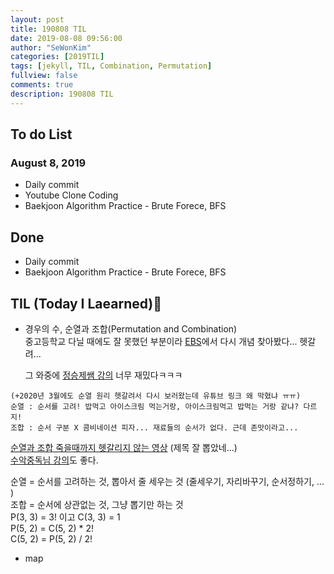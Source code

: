 ```yaml
---
layout: post
title: 190808 TIL
date: 2019-08-08 09:56:00
author: "SeWonKim"
categories: [2019TIL]
tags: [jekyll, TIL, Combination, Permutation]
fullview: false
comments: true
description: 190808 TIL
---
```



## To do List 
### August 8, 2019
* Daily commit
* Youtube Clone Coding
* Baekjoon Algorithm Practice - Brute Forece, BFS


## Done 
* Daily commit
* Baekjoon Algorithm Practice - Brute Forece, BFS


## TIL (Today I Laearned)🤔
* 경우의 수, 순열과 조합(Permutation and Combination)    
  중고등학교 다닐 때에도 잘 못했던 부분이라 [EBS](https://www.ebsmath.co.kr/resource/rscView?cate=10097&cate2=10163&cate3=10169&rscTpDscd=RTP10&grdCd=MGRD02&sortType=B&mngtPrdnYn=&menuType=t&itemSize=15&level=%5BDIF01%2C+DIF02%2C+DIF03%2C+DIF06%2C+DIF07%2C+DIF08%2C+DIF09%2C+DIF10%2C+DIF11%5D&type=S&sno=24515&historyYn=study&evtSsnCd=)에서 다시 개념 찾아봤다... 헷갈려...

  그 와중에 [정승제쌤 강의](https://www.youtube.com/watch?v=HWSe6TE0JuM) 너무 재밌다ㅋㅋㅋ

```
(+2020년 3월에도 순열 원리 헷갈려서 다시 보러왔는데 유튜브 링크 왜 막혔냐 ㅠㅠ)
순열 : 순서를 고려! 밥먹고 아이스크림 먹는거랑, 아이스크림먹고 밥먹는 거랑 같냐? 다르지!
조합 : 순서 구분 X 콤비네이션 피자... 재료들의 순서가 없다. 근데 존맛이라고...
```
[순열과 조합 죽을때까지 헷갈리지 않는 영상](https://www.youtube.com/watch?v=1I6fAgEOPt4) (제목 잘 뽑았네...)     
[수악중독님 강의](https://www.youtube.com/watch?v=42x7PSL0X7M&list=PLXJ3W1lEGK8Wk4wec4wJA6hFg3-t_div9&index=8)도 좋다.



  순열 = 순서를 고려하는 것, 뽑아서 줄 세우는 것 (줄세우기, 자리바꾸기, 순서정하기, ... )   
  조합 = 순서에 상관없는 것, 그냥 뽑기만 하는 것    
  P(3, 3) = 3! 이고 C(3, 3) = 1    
  P(5, 2) = C(5, 2) * 2!    
  C(5, 2) = P(5, 2) / 2!
* map 
